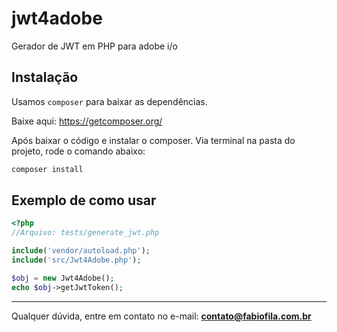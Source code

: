 # jwt4adobe
Gerador de JWT em PHP para adobe i/o

Instalação
----------

Usamos `composer` para baixar as dependências.

Baixe aqui: https://getcomposer.org/

Após baixar o código e instalar o composer. Via terminal na pasta do projeto, rode o comando abaixo:

```bash
composer install
```

Exemplo de como usar
--------------------
```php
<?php
//Arquivo: tests/generate_jwt.php

include('vendor/autoload.php');
include('src/Jwt4Adobe.php');

$obj = new Jwt4Adobe();
echo $obj->getJwtToken();
```

---

Qualquer dúvida, entre em contato no e-mail:
**contato@fabiofila.com.br**
 
